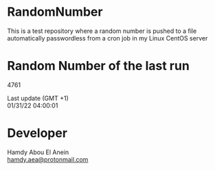 # RandomNumber    
This is a test repository where a random number is pushed to a file automatically passwordless from a cron job in my Linux CentOS server    
# Random Number of the last run   
4761
      
Last update (GMT +1)    
01/31/22 04:00:01
# Developer    
Hamdy Abou El Anein   
hamdy.aea@protonmail.com
